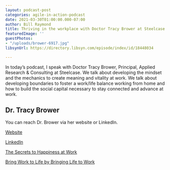 ```yaml
---
layout: podcast-post
categories: agile-in-action-podcast
date: 2021-03-30T01:00:00.000-07:00
author: Bill Raymond
title: Thriving in the workplace with Doctor Tracy Brower at Steelcase
featuredImage: ''
guestPhotos:
- "/uploads/brower-6917.jpg"
libsynUrl: https://directory.libsyn.com/episode/index/id/18448034

---
```

In today’s podcast, I speak with Doctor Tracy Brower, Principal, Applied Research & Consulting at Steelcase. We talk about developing the mindset and the mechanics to create meaning and vitality at work. We talk about developing boundaries to foster a work/life balance working from home and how to build the social capital necessary to stay connected and advance at work.

## Dr. Tracy Brower

You can reach Dr. Brower via her website or LinkedIn.

[Website](https://tracybrower.com/ "Website")

[LinkedIn](https://www.linkedin.com/in/tracybrowerphd/ "LinkedIn")

[The Secrets to Happiness at Work](https://www.amazon.com/Secrets-Happiness-Work-Purpose-Fulfillment/dp/1728230896/ref=sr_1_2?dchild=1&keywords=secrets+to+happiness+at+work&qid=1613782899&sr=8-2 "The Secrets to Happiness at Work")

[Bring Work to Life by Bringing Life to Work](https://www.amazon.com/Bring-Work-Life-Bringing-Organizations/dp/1629560030/ref=tmm_hrd_swatch_0?_encoding=UTF8&qid=1613783051&sr=8-1 "Bring Work to Life by Bringing Life to Work")